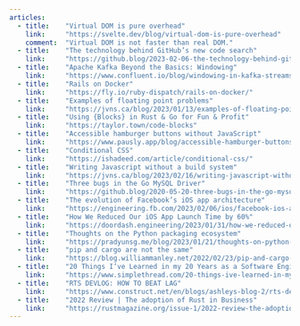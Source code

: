 ```yaml
---
articles:
  - title:    "Virtual DOM is pure overhead"
    link:     "https://svelte.dev/blog/virtual-dom-is-pure-overhead"
    comment:  "Virtual DOM is not faster than real DOM."
  - title:    "The technology behind GitHub’s new code search"
    link:     "https://github.blog/2023-02-06-the-technology-behind-githubs-new-code-search/"
  - title:    "Apache Kafka Beyond the Basics: Windowing"
    link:     "https://www.confluent.io/blog/windowing-in-kafka-streams/"
  - title:    "Rails on Docker"
    link:     "https://fly.io/ruby-dispatch/rails-on-docker/"
  - title:    "Examples of floating point problems"
    link:     "https://jvns.ca/blog/2023/01/13/examples-of-floating-point-problems/"
  - title:    "Using {Blocks} in Rust & Go for Fun & Profit"
    link:     "https://taylor.town/code-blocks"
  - title:    "Accessible hamburger buttons without JavaScript"
    link:     "https://www.pausly.app/blog/accessible-hamburger-buttons-without-javascript"
  - title:    "Conditional CSS"
    link:     "https://ishadeed.com/article/conditional-css/"
  - title:    "Writing Javascript without a build system"
    link:     "https://jvns.ca/blog/2023/02/16/writing-javascript-without-a-build-system/"
  - title:    "Three bugs in the Go MySQL Driver"
    link:     "https://github.blog/2020-05-20-three-bugs-in-the-go-mysql-driver/"
  - title:    "The evolution of Facebook’s iOS app architecture"
    link:     "https://engineering.fb.com/2023/02/06/ios/facebook-ios-app-architecture/"
  - title:    "How We Reduced Our iOS App Launch Time by 60%"
    link:     "https://doordash.engineering/2023/01/31/how-we-reduced-our-ios-app-launch-time-by-60/"
  - title:    "Thoughts on the Python packaging ecosystem"
    link:     "https://pradyunsg.me/blog/2023/01/21/thoughts-on-python-packaging/"
  - title:    "pip and cargo are not the same"
    link:     "https://blog.williammanley.net/2022/02/23/pip-and-cargo-are-not-the-same.html"
  - title:    "20 Things I’ve Learned in my 20 Years as a Software Engineer"
    link:     "https://www.simplethread.com/20-things-ive-learned-in-my-20-years-as-a-software-engineer/"
  - title:    "RTS DEVLOG: HOW TO BEAT LAG"
    link:     "https://www.construct.net/en/blogs/ashleys-blog-2/rts-devlog-beat-lag-1607"
  - title:    "2022 Review | The adoption of Rust in Business"
    link:     "https://rustmagazine.org/issue-1/2022-review-the-adoption-of-rust-in-business/"
---
```

